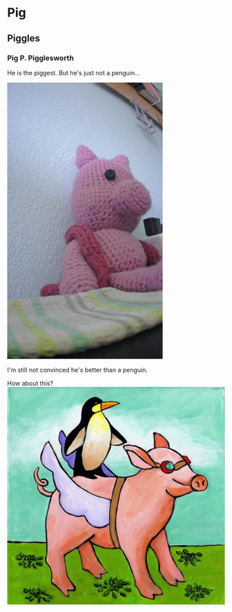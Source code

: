 # Pig
## Piggles
### Pig P. Pigglesworth
He is the piggest.
But he's just not a penguin...

![](https://github.com/AJSchiller/github-tutorial/blob/main/2021-03-24-133527.jpg)

I'm still not convinced he's better than a penguin.

How about this?
![](https://github.com/AJSchiller/github-tutorial/blob/main/pig_penguin.webp)
